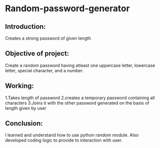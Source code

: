 # Random-password-generator
## Introduction:
Creates a strong password of given length
## Objective of project:
Create a random password having atleast one uppercase letter, lowercase letter, special character, and a number.
## Working:
1.Takes length of password
2.creates a temporary password containing all characters
3.Joins it with the other password generated on the basis of length given by user
## Conclusion:
I learned and understand how to use python random module.
Also developed coding logic to provide to interaction with user.
